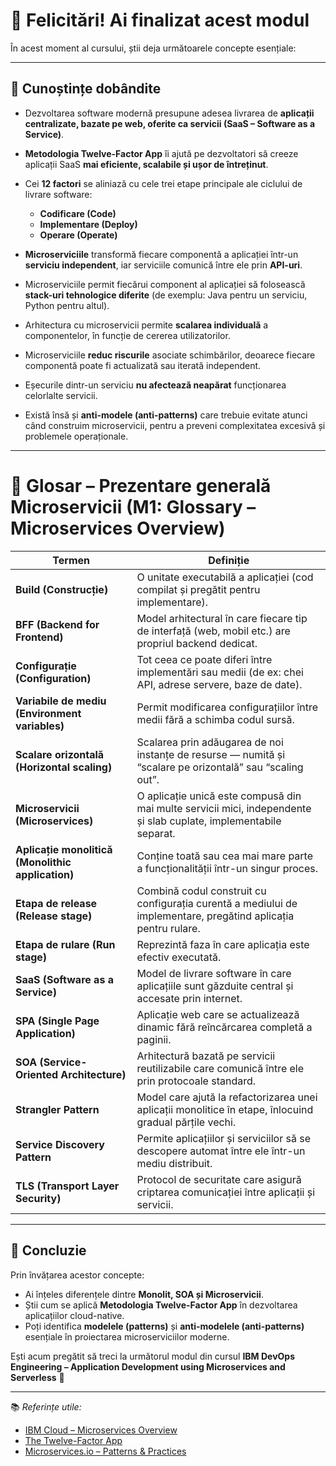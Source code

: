 # 🏁 Felicitări! Ai finalizat acest modul

În acest moment al cursului, știi deja următoarele concepte esențiale:

---

## 🧠 Cunoștințe dobândite

- Dezvoltarea software modernă presupune adesea livrarea de **aplicații centralizate, bazate pe web, oferite ca servicii (SaaS – Software as a Service)**.

- **Metodologia Twelve-Factor App** îi ajută pe dezvoltatori să creeze aplicații SaaS **mai eficiente, scalabile și ușor de întreținut**.

- Cei **12 factori** se aliniază cu cele trei etape principale ale ciclului de livrare software:
  - **Codificare (Code)**
  - **Implementare (Deploy)**
  - **Operare (Operate)**

- **Microserviciile** transformă fiecare componentă a aplicației într-un **serviciu independent**, iar serviciile comunică între ele prin **API-uri**.

- Microserviciile permit fiecărui component al aplicației să folosească **stack-uri tehnologice diferite** (de exemplu: Java pentru un serviciu, Python pentru altul).

- Arhitectura cu microservicii permite **scalarea individuală** a componentelor, în funcție de cererea utilizatorilor.

- Microserviciile **reduc riscurile** asociate schimbărilor, deoarece fiecare componentă poate fi actualizată sau iterată independent.

- Eșecurile dintr-un serviciu **nu afectează neapărat** funcționarea celorlalte servicii.

- Există însă și **anti-modele (anti-patterns)** care trebuie evitate atunci când construim microservicii, pentru a preveni complexitatea excesivă și problemele operaționale.

---

# 📘 Glosar – Prezentare generală Microservicii (M1: Glossary – Microservices Overview)

| Termen | Definiție |
|--------|------------|
| **Build (Construcție)** | O unitate executabilă a aplicației (cod compilat și pregătit pentru implementare). |
| **BFF (Backend for Frontend)** | Model arhitectural în care fiecare tip de interfață (web, mobil etc.) are propriul backend dedicat. |
| **Configurație (Configuration)** | Tot ceea ce poate diferi între implementări sau medii (de ex: chei API, adrese servere, baze de date). |
| **Variabile de mediu (Environment variables)** | Permit modificarea configurațiilor între medii fără a schimba codul sursă. |
| **Scalare orizontală (Horizontal scaling)** | Scalarea prin adăugarea de noi instanțe de resurse — numită și “scalare pe orizontală” sau “scaling out”. |
| **Microservicii (Microservices)** | O aplicație unică este compusă din mai multe servicii mici, independente și slab cuplate, implementabile separat. |
| **Aplicație monolitică (Monolithic application)** | Conține toată sau cea mai mare parte a funcționalității într-un singur proces. |
| **Etapa de release (Release stage)** | Combină codul construit cu configurația curentă a mediului de implementare, pregătind aplicația pentru rulare. |
| **Etapa de rulare (Run stage)** | Reprezintă faza în care aplicația este efectiv executată. |
| **SaaS (Software as a Service)** | Model de livrare software în care aplicațiile sunt găzduite central și accesate prin internet. |
| **SPA (Single Page Application)** | Aplicație web care se actualizează dinamic fără reîncărcarea completă a paginii. |
| **SOA (Service-Oriented Architecture)** | Arhitectură bazată pe servicii reutilizabile care comunică între ele prin protocoale standard. |
| **Strangler Pattern** | Model care ajută la refactorizarea unei aplicații monolitice în etape, înlocuind gradual părțile vechi. |
| **Service Discovery Pattern** | Permite aplicațiilor și serviciilor să se descopere automat între ele într-un mediu distribuit. |
| **TLS (Transport Layer Security)** | Protocol de securitate care asigură criptarea comunicației între aplicații și servicii. |

---

## 🧭 Concluzie

Prin învățarea acestor concepte:
- Ai înțeles diferențele dintre **Monolit, SOA și Microservicii**.  
- Știi cum se aplică **Metodologia Twelve-Factor App** în dezvoltarea aplicațiilor cloud-native.  
- Poți identifica **modelele (patterns)** și **anti-modelele (anti-patterns)** esențiale în proiectarea microserviciilor moderne.  

Ești acum pregătit să treci la următorul modul din cursul **IBM DevOps Engineering – Application Development using Microservices and Serverless** 🚀

---

📚 *Referințe utile:*  
- [IBM Cloud – Microservices Overview](https://www.ibm.com/cloud/learn/microservices)  
- [The Twelve-Factor App](https://12factor.net)  
- [Microservices.io – Patterns & Practices](https://microservices.io)
